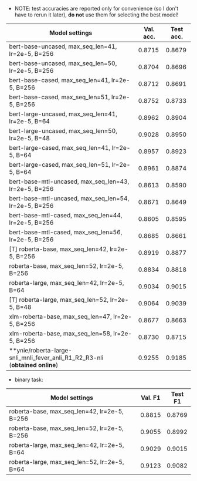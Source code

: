 - NOTE: test accuracies are reported only for convenience (so I don't have to rerun it later), **do not** use them for 
  selecting the best model!

| Model settings                                                                          | Val. acc. | Test acc. | 
| --------------------------------------------------------------------------------------- | --------- | --------- |
| bert-base-uncased, max_seq_len=41, lr=2e-5, B=256                                       |  0.8715   |  0.8679   |
| bert-base-uncased, max_seq_len=50, lr=2e-5, B=256                                       |  0.8704   |  0.8696   |
| bert-base-cased, max_seq_len=41, lr=2e-5, B=256                                         |  0.8712   |  0.8691   |
| bert-base-cased, max_seq_len=51, lr=2e-5, B=256                                         |  0.8752   |  0.8733   |
| bert-large-uncased, max_seq_len=41, lr=2e-5, B=64                                       |  0.8962   |  0.8904   |
| bert-large-uncased, max_seq_len=50, lr=2e-5, B=48                                       |  0.9028   |  0.8950   |
| bert-large-cased, max_seq_len=41, lr=2e-5, B=64                                         |  0.8957   |  0.8923   |
| bert-large-cased, max_seq_len=51, lr=2e-5, B=64                                         |  0.8961   |  0.8874   |
| bert-base-mtl-uncased, max_seq_len=43, lr=2e-5, B=256                                   |  0.8613   |  0.8590   |
| bert-base-mtl-uncased, max_seq_len=54, lr=2e-5, B=256                                   |  0.8671   |  0.8649   |
| bert-base-mtl-cased, max_seq_len=44, lr=2e-5, B=256                                     |  0.8605   |  0.8595   |
| bert-base-mtl-cased, max_seq_len=56, lr=2e-5, B=256                                     |  0.8685   |  0.8661   |
| [T] roberta-base, max_seq_len=42, lr=2e-5, B=256                                        |  0.8919   |  0.8877   |
| roberta-base, max_seq_len=52, lr=2e-5, B=256                                            |  0.8834   |  0.8818   |
| roberta-large, max_seq_len=42, lr=2e-5, B=64                                            |  0.9034   |  0.9015   |
| [T] roberta-large, max_seq_len=52, lr=2e-5, B=48                                        |  0.9064   |  0.9039   |
| xlm-roberta-base, max_seq_len=47, lr=2e-5, B=256                                        |  0.8677   |  0.8663   |
| xlm-roberta-base, max_seq_len=58, lr=2e-5, B=256                                        |  0.8730   |  0.8715   |
| **ynie/roberta-large-snli_mnli_fever_anli_R1_R2_R3-nli (**obtained online**)            |  0.9255   |  0.9185   |


- binary task:

| Model settings                                                                          |  Val. F1  | Test F1   | 
| --------------------------------------------------------------------------------------- | --------- | --------- | 
| roberta-base, max_seq_len=42, lr=2e-5, B=256                                            |  0.8815   |  0.8769   |
| roberta-base, max_seq_len=52, lr=2e-5, B=256                                            |  0.9055   |  0.8992   | 
| roberta-large, max_seq_len=42, lr=2e-5, B=64                                            |  0.9029   |  0.9015   |
| roberta-large, max_seq_len=52, lr=2e-5, B=64                                            |  0.9123   |  0.9082   |